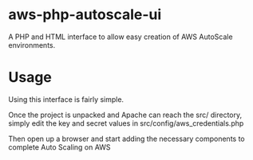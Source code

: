 aws-php-autoscale-ui
====================

A PHP and HTML interface to allow easy creation of AWS AutoScale environments.

Usage
=====

Using this interface is fairly simple.

Once the project is unpacked and Apache can reach the src/ directory, simply edit the key and secret values in src/config/aws_credentials.php

Then open up a browser and start adding the necessary components to complete Auto Scaling on AWS